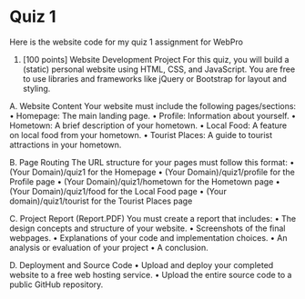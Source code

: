 # Quiz 1

Here is the website code for my quiz 1 assignment for WebPro

1. [100 points] Website Development Project
For this quiz, you will build a (static) personal website using HTML, CSS, and JavaScript.
You are free to use libraries and frameworks like jQuery or Bootstrap for layout and styling.

A. Website Content
Your website must include the following pages/sections:
• Homepage: The main landing page.
• Profile: Information about yourself.
• Hometown: A brief description of your hometown.
• Local Food: A feature on local food from your hometown.
• Tourist Places: A guide to tourist attractions in your hometown.

B. Page Routing
The URL structure for your pages must follow this format:
• (Your Domain)/quiz1 for the Homepage
• (Your Domain)/quiz1/profile for the Profile page
• (Your Domain)/quiz1/hometown for the Hometown page
• (Your Domain)/quiz1/food for the Local Food page
• (Your domain)/quiz1/tourist for the Tourist Places page

C. Project Report (Report.PDF)
You must create a report that includes:
• The design concepts and structure of your website.
• Screenshots of the final webpages.
• Explanations of your code and implementation choices.
• An analysis or evaluation of your project
• A conclusion.

D. Deployment and Source Code
• Upload and deploy your completed website to a free web hosting service.
• Upload the entire source code to a public GitHub repository.
